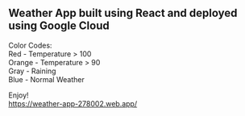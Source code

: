 ## Weather App built using React and deployed using Google Cloud
Color Codes:\
Red - Temperature > 100\
Orange - Temperature > 90\
Gray - Raining\
Blue - Normal Weather

Enjoy!\
https://weather-app-278002.web.app/
